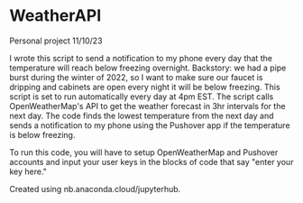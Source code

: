 # WeatherAPI
Personal project 11/10/23

I wrote this script to send a notification to my phone every day that the temperature will reach below freezing overnight. Backstory: we had a pipe burst during the winter of 2022, so I want to make sure our faucet is dripping and cabinets are open every night it will be below freezing. This script is set to run automatically every day at 4pm EST. The script calls OpenWeatherMap's API to get the weather forecast in 3hr intervals for the next day. The code finds the lowest temperature from the next day and sends a notification to my phone using the Pushover app if the temperature is below freezing.

To run this code, you will have to setup OpenWeatherMap and Pushover accounts and input your user keys in the blocks of code that say "enter your key here."

Created using nb.anaconda.cloud/jupyterhub.
